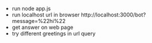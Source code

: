 * run node app.js 
* run localhost url in browser http://localhost:3000/bot?message=%22hi%22
* get answer on web page
* try different greetings in url query
